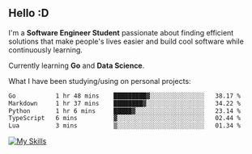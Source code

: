 ## Hello :D

I'm a **Software Engineer Student** passionate about finding efficient solutions that make people's lives easier and build cool software while continuously learning. 

Currently learning **Go** and **Data Science**.

What I have been studying/using on personal projects:
<!--START_SECTION:waka-->

```txt
Go           1 hr 48 mins    █████████▓░░░░░░░░░░░░░░░   38.17 %
Markdown     1 hr 37 mins    ████████▓░░░░░░░░░░░░░░░░   34.22 %
Python       1 hr 6 mins     █████▓░░░░░░░░░░░░░░░░░░░   23.14 %
TypeScript   6 mins          ▓░░░░░░░░░░░░░░░░░░░░░░░░   02.44 %
Lua          3 mins          ▒░░░░░░░░░░░░░░░░░░░░░░░░   01.34 %
```

<!--END_SECTION:waka-->

[![My Skills](https://skillicons.dev/icons?i=dotnet,py,selenium,html,css,js,jquery,linux,c,md)](https://skillicons.dev)
